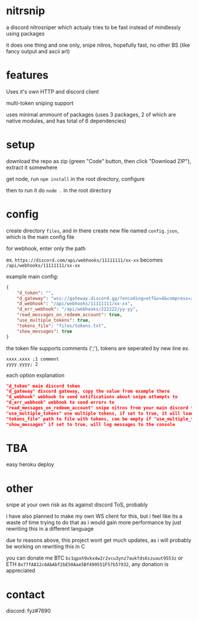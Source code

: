 # nitrsnip
a discord nitrosniper which actualy tries to be fast instead of mindlessly using packages

it does one thing and one only, snipe nitros, hopefully fast, no other BS (like fancy output and ascii art)
# features
Uses it's own HTTP and discord client

multi-token sniping support

uses minimal ammount of packages (uses 3 packages, 2 of which are native modules, and has total of 6 dependencies)
# setup
download the repo as zip (green "Code" button, then click "Download ZIP"), extract it somewhere

get node, run `npm install` in the root directory, configure

then to run it do `node .` in the root directory
# config
create directory `files`, and in there create new file named `config.json`, which is the main config file

for webhook, enter only the path

ex. `https://discord.com/api/webhooks/11111111/xx-xx` becomes `/api/webhooks/11111111/xx-xx`

example main config:
```json
{
    "d_token": "",
    "d_gateway": "wss://gateway.discord.gg/?encoding=etf&v=8&compress=zlib-stream",
    "d_webhook": "/api/webhooks/11111111/xx-xx",
    "d_err_webhook": "/api/webhooks/222222/yy-yy",
    "read_messages_on_redeem_account": true,
    "use_multiple_tokens": true,
    "tokens_file": "files/tokens.txt",
    "show_messages": true
}
```
the token file supports comments (';'), tokens are seperated by new line
ex.
```
xxxx.xxxx ;1 comment
yyyy.yyyy; 2
```

each option explanation
```json
"d_token" main discord token
"d_gateway" discord gateway, copy the value from example there
"d_webhook" webhook to send notifications about snipe attempts to
"d_err_webhook" webhook to send errors to
"read_messages_on_redeem_account" snipe nitros from your main discord token
"use_multiple_tokens" use multiple tokens, if set to true, it will load tokens from "tokens_file"
"tokens_file" path to file with tokens, can be empty if "use_multiple_tokens" is set to false
"show_messages" if set to true, will log messages to the console
```
# TBA
easy heroku deploy

# other
snipe at your own risk as its against discord ToS, probably

i have also planned to make my own WS client for this, but i feel like its a waste of time trying to do that as i would gain more performance by just rewriting this in a different language

due to reasons above, this project wont get much updates, as i will probably be working on rewriting this in C

you can donate me BTC `bc1qpxh9vkx4w2r2vcu3ynz7aukfds6szuaut9553z` or ETH `0x77fA812c6AbAbf2bE50Aae5Bf499551F57b57932`, any donation is appreciated

# contact
discord: fyz#7690
